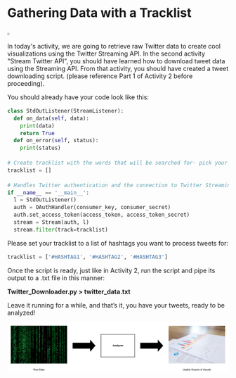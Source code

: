  <!--title={Gathering Data with a Tracklist}-->

<!--badges={Web Development:}-->

# Gathering Data with a Tracklist

<img src="https://images.pexels.com/photos/159888/pexels-photo-159888.jpeg?auto=compress&cs=tinysrgb&dpr=2&h=750&w=1260" style="zoom:30%;" />

In today's activity, we are going to retrieve raw Twitter data to create cool visualizations using the Twitter Streaming API. In the second activity "Stream Twitter API", you should have learned how to download tweet data using the Streaming API. From that activity, you should have created a tweet downloading script. (please reference Part 1 of Activity 2 before proceeding).

You should already have your code look like this:

```python
class StdOutListener(StreamListener):
  def on_data(self, data):
    print(data)
    return True
  def on_error(self, status):
    print(status)

# Create tracklist with the words that will be searched for- pick your own!
tracklist = []

# Handles Twitter authentication and the connection to Twitter Streaming API
if __name__ == '__main__':
  l = StdOutListener()
  auth = OAuthHandler(consumer_key, consumer_secret)
  auth.set_access_token(access_token, access_token_secret)
  stream = Stream(auth, l)
  stream.filter(track=tracklist)
```

Please set your tracklist to a list of hashtags you want to process tweets for:

```python
tracklist = ['#HASHTAG1', '#HASHTAG2', '#HASHTAG3']
```

Once the script is ready, just like in Activity 2, run the script and pipe its output to a .txt file in this manner:

**Twitter_Downloader.py > twitter_data.txt**

Leave it running for a while, and that’s it, you have your tweets, ready to be analyzed!

<img src=".\data-analysis-visual.png" style="zoom:50%;" />